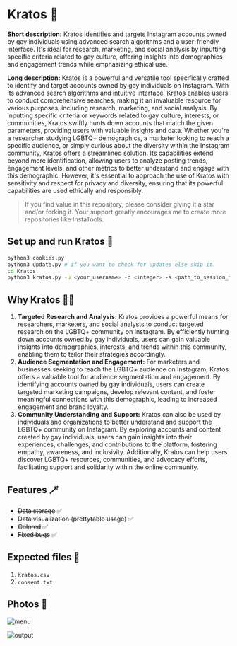 # Kratos 🥷

**Short description:** Kratos identifies and targets Instagram accounts owned by gay individuals using advanced search algorithms and a user-friendly interface. It's ideal for research, marketing, and social analysis by inputting specific criteria related to gay culture, offering insights into demographics and engagement trends while emphasizing ethical use.

**Long description:** Kratos is a powerful and versatile tool specifically crafted to identify and target accounts owned by gay individuals on Instagram. With its advanced search algorithms and intuitive interface, Kratos enables users to conduct comprehensive searches, making it an invaluable resource for various purposes, including research, marketing, and social analysis. By inputting specific criteria or keywords related to gay culture, interests, or communities, Kratos swiftly hunts down accounts that match the given parameters, providing users with valuable insights and data. Whether you're a researcher studying LGBTQ+ demographics, a marketer looking to reach a specific audience, or simply curious about the diversity within the Instagram community, Kratos offers a streamlined solution. Its capabilities extend beyond mere identification, allowing users to analyze posting trends, engagement levels, and other metrics to better understand and engage with this demographic. However, it's essential to approach the use of Kratos with sensitivity and respect for privacy and diversity, ensuring that its powerful capabilities are used ethically and responsibly.

> If you find value in this repository, please consider giving it a star and/or forking it. Your support greatly encourages me to create more repositories like InstaTools.

## Set up and run Kratos 🚀

```bash
python3 cookies.py
python3 update.py # if you want to check for updates else skip it.
cd Kratos
python3 kratos.py -u <your_username> -c <integer> -s <path_to_session_file>
```

## Why Kratos 😶‍🌫️

1. **Targeted Research and Analysis:** Kratos provides a powerful means for researchers, marketers, and social analysts to conduct targeted research on the LGBTQ+ community on Instagram. By efficiently hunting down accounts owned by gay individuals, users can gain valuable insights into demographics, interests, and trends within this community, enabling them to tailor their strategies accordingly.
2. **Audience Segmentation and Engagement:** For marketers and businesses seeking to reach the LGBTQ+ audience on Instagram, Kratos offers a valuable tool for audience segmentation and engagement. By identifying accounts owned by gay individuals, users can create targeted marketing campaigns, develop relevant content, and foster meaningful connections with this demographic, leading to increased engagement and brand loyalty.
3. **Community Understanding and Support:** Kratos can also be used by individuals and organizations to better understand and support the LGBTQ+ community on Instagram. By exploring accounts and content created by gay individuals, users can gain insights into their experiences, challenges, and contributions to the platform, fostering empathy, awareness, and inclusivity. Additionally, Kratos can help users discover LGBTQ+ resources, communities, and advocacy efforts, facilitating support and solidarity within the online community.

## Features 🪄

- ~~Data storage~~ ✅
- ~~Data visualization (prettytable usage)~~ ✅
- ~~Colored~~ ✅
- ~~Fixed bugs~~ ✅

## Expected files 📂

1) `Kratos.csv`
2) `consent.txt`

## Photos 📸

![menu](https://github.com/new92/InstaTools/assets/94779840/7b9e9faf-424d-414e-841d-c90f6c8d5fad)

![output](https://github.com/new92/InstaTools/assets/94779840/aab9847d-cd44-409b-a522-b64b0292c501)
